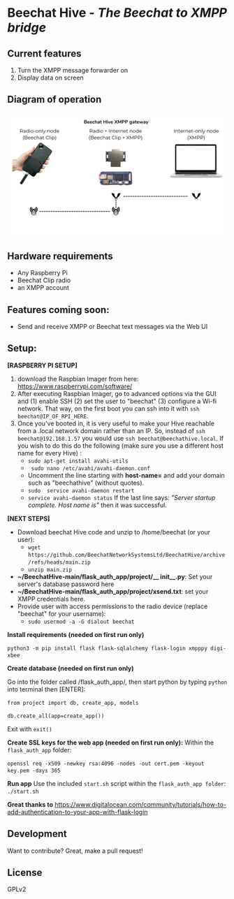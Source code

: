 # Beechat Hive -  _The Beechat to XMPP bridge_

## Current features
1. Turn the XMPP message forwarder on
2. Display data on screen

## Diagram of operation
[![img](https://raw.githubusercontent.com/BeechatNetworkSystemsLtd/BeechatHive/main/diagram.png)]()

## Hardware requirements
- Any Raspberry Pi
- Beechat Clip radio
- an XMPP account

## Features coming soon:
* Send and receive XMPP or Beechat text messages via the Web UI
    
## Setup: ##


**[RASPBERRY PI SETUP]** 
1. download the Raspbian Imager from here: https://www.raspberrypi.com/software/
2. After executing Raspbian Imager, go to advanced options via the GUI and 
    (1) enable SSH 
    (2) set the user to "beechat" 
    (3) configure a Wi-fi network. That way, on the first boot you can ssh into it with ```ssh beechat@IP_OF_RPI_HERE```. 
3. Once you've booted in, it is very useful to make your Hive reachable from a .local network domain rather than an IP. So, instead of ```ssh beechat@192.168.1.57``` you would use ```ssh beechat@beechathive.local```. If you wish to do this do the following (make sure you use a different host name for every Hive) :
    *  ``` sudo apt-get install avahi-utils ```
    *  ``` sudo nano /etc/avahi/avahi-daemon.conf```
    *  Uncomment the line starting with **host-name=** and add your domain such as "beechathive" (without quotes).
    *  ```sudo  service avahi-daemon restart```
    *  ```service avahi-daemon status``` If the last line says: _"Server startup complete. Host name is"_ then it was successful.


**[NEXT STEPS]**
- Download beechat Hive code and unzip to /home/beechat (or your user):
  - ```wget https://github.com/BeechatNetworkSystemsLtd/BeechatHive/archive/refs/heads/main.zip```
  - ```unzip main.zip```
-   **~/BeechatHive-main/flask_auth_app/project/__ init__.py**: Set your server's database password here
-   **~/BeechatHive-main/flask_auth_app/project/xsend.txt**: set your XMPP credentials here.
-   Provide user with access permissions to the radio device (replace "beechat" for your username):
    - ```sudo usermod -a -G dialout beechat```   

**Install requirements (needed on first run only)**
```
python3 -m pip install flask flask-sqlalchemy flask-login xmpppy digi-xbee
```

**Create database (needed on first run only)**

Go into the folder called /flask_auth_app/, then start python by typing ```python``` into terminal then [ENTER]:

```
from project import db, create_app, models
```
```
db.create_all(app=create_app())
```

Exit with ```exit()```




**Create SSL keys for the web app (needed on first run only):**
Within the ```flask_auth_app``` folder: 
```
openssl req -x509 -newkey rsa:4096 -nodes -out cert.pem -keyout key.pem -days 365
```

**Run app**
Use the included ```start.sh``` script within the ```flask_auth_app folder```:
``` ./start.sh```


**Great thanks to**
https://www.digitalocean.com/community/tutorials/how-to-add-authentication-to-your-app-with-flask-login

## Development

Want to contribute? Great, make a pull request!

## License

GPLv2
